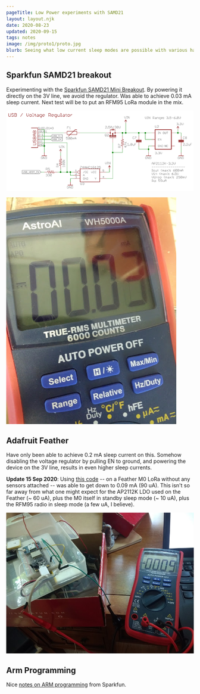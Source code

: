 ```yaml
---
pageTitle: Low Power experiments with SAMD21 
layout: layout.njk
date: 2020-08-23
updated: 2020-09-15
tags: notes 
image: /img/proto1/proto.jpg
blurb: Seeing what low current sleep modes are possible with various hardware designs. 
---
```


## Sparkfun SAMD21 breakout

Experimenting with the [Sparkfun SAMD21 Mini Breakout](https://www.sparkfun.com/products/13664).
 By powering it directly on the 3V line, we avoid the regulator.  Was able to achieve 0.03 mA sleep current.  Next test will be to put an RFM95 LoRa module in the mix. 

![sparkpower](/img/proto1/spark_power.png)

![current](/img/proto1/current.jpg)


## Adafruit Feather

Have only been able to achieve 0.2 mA sleep current on this.  Somehow disabling the voltage regulator by pulling EN to ground, and powering the device on the 3V line, results in even higher sleep currents. 

**Update 15 Sep 2020**: Using [this code](https://gist.github.com/dwblair/b69a20dcf87314348bac970db574a723) -- on a Feather M0 LoRa without any sensors attached -- was able to get down to 0.09 mA (90 uA).  This isn't so far away from what one might expect for the AP2112K LDO used on the Feather (~ 60 uA), plus the M0 itself in standby sleep mode (~ 10 uA), plus the RFM95 radio in sleep mode (a few uA, I believe). 

![radio](/img/radio.jpg)

## Arm Programming

Nice [notes on ARM programming](https://learn.sparkfun.com/tutorials/arm-programming?_ga=2.31674685.2071070740.1598130081-351514117.1580570302) from Sparkfun. 




